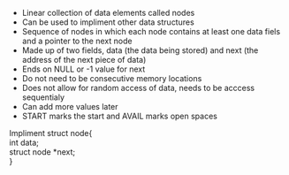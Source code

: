 * Linear collection of data elements called nodes
* Can be used to impliment other data structures
* Sequence of nodes in which each node contains at least one data fiels and a pointer to the next node
* Made up of two fields, data (the data being stored) and next (the address of the next piece of data)
* Ends on NULL or -1 value for next
* Do not need to be consecutive memory locations
* Does not allow for random access of data, needs to be acccess sequentialy
* Can add more values later
* START marks the start and AVAIL marks open spaces

Impliment 
struct node{  
    int data;  
    struct node *next;  
}